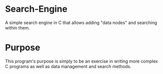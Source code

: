 # Search-Engine
A simple search engine in C that allows adding "data nodes" and searching within them.

# Purpose
This program's purpose is simply to be an exercise in writing more complex C programs as well as data management and search methods.
